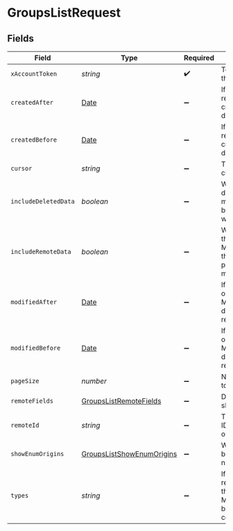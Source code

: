 # GroupsListRequest


## Fields

| Field                                                                                            | Type                                                                                             | Required                                                                                         | Description                                                                                      |
| ------------------------------------------------------------------------------------------------ | ------------------------------------------------------------------------------------------------ | ------------------------------------------------------------------------------------------------ | ------------------------------------------------------------------------------------------------ |
| `xAccountToken`                                                                                  | *string*                                                                                         | :heavy_check_mark:                                                                               | Token identifying the end user.                                                                  |
| `createdAfter`                                                                                   | [Date](https://developer.mozilla.org/en-US/docs/Web/JavaScript/Reference/Global_Objects/Date)    | :heavy_minus_sign:                                                                               | If provided, will only return objects created after this datetime.                               |
| `createdBefore`                                                                                  | [Date](https://developer.mozilla.org/en-US/docs/Web/JavaScript/Reference/Global_Objects/Date)    | :heavy_minus_sign:                                                                               | If provided, will only return objects created before this datetime.                              |
| `cursor`                                                                                         | *string*                                                                                         | :heavy_minus_sign:                                                                               | The pagination cursor value.                                                                     |
| `includeDeletedData`                                                                             | *boolean*                                                                                        | :heavy_minus_sign:                                                                               | Whether to include data that was marked as deleted by third party webhooks.                      |
| `includeRemoteData`                                                                              | *boolean*                                                                                        | :heavy_minus_sign:                                                                               | Whether to include the original data Merge fetched from the third-party to produce these models. |
| `modifiedAfter`                                                                                  | [Date](https://developer.mozilla.org/en-US/docs/Web/JavaScript/Reference/Global_Objects/Date)    | :heavy_minus_sign:                                                                               | If provided, only objects synced by Merge after this date time will be returned.                 |
| `modifiedBefore`                                                                                 | [Date](https://developer.mozilla.org/en-US/docs/Web/JavaScript/Reference/Global_Objects/Date)    | :heavy_minus_sign:                                                                               | If provided, only objects synced by Merge before this date time will be returned.                |
| `pageSize`                                                                                       | *number*                                                                                         | :heavy_minus_sign:                                                                               | Number of results to return per page.                                                            |
| `remoteFields`                                                                                   | [GroupsListRemoteFields](../../models/operations/groupslistremotefields.md)                      | :heavy_minus_sign:                                                                               | Deprecated. Use show_enum_origins.                                                               |
| `remoteId`                                                                                       | *string*                                                                                         | :heavy_minus_sign:                                                                               | The API provider's ID for the given object.                                                      |
| `showEnumOrigins`                                                                                | [GroupsListShowEnumOrigins](../../models/operations/groupslistshowenumorigins.md)                | :heavy_minus_sign:                                                                               | Which fields should be returned in non-normalized form.                                          |
| `types`                                                                                          | *string*                                                                                         | :heavy_minus_sign:                                                                               | If provided, will only return groups of these types. Multiple values can be separated by commas. |